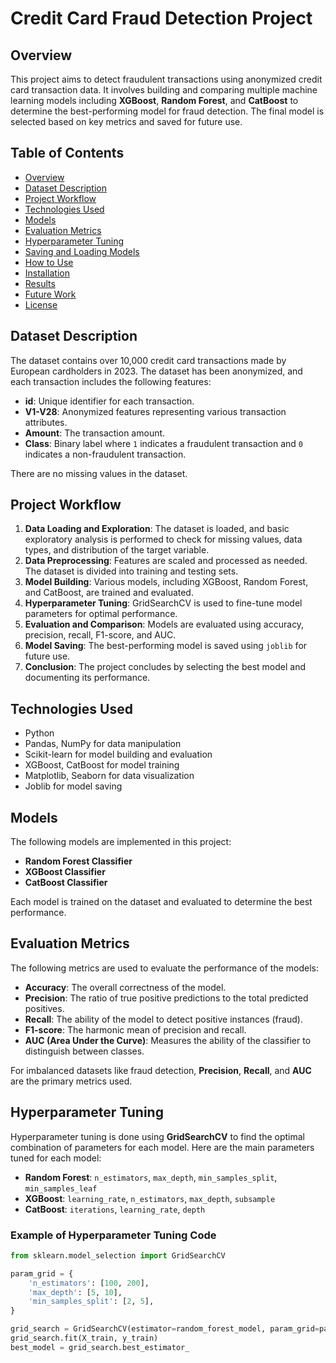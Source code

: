 # Credit Card Fraud Detection Project

## Overview

This project aims to detect fraudulent transactions using anonymized credit card transaction data. It involves building and comparing multiple machine learning models including **XGBoost**, **Random Forest**, and **CatBoost** to determine the best-performing model for fraud detection. The final model is selected based on key metrics and saved for future use.

## Table of Contents

- [Overview](#overview)
- [Dataset Description](#dataset-description)
- [Project Workflow](#project-workflow)
- [Technologies Used](#technologies-used)
- [Models](#models)
- [Evaluation Metrics](#evaluation-metrics)
- [Hyperparameter Tuning](#hyperparameter-tuning)
- [Saving and Loading Models](#saving-and-loading-models)
- [How to Use](#how-to-use)
- [Installation](#installation)
- [Results](#results)
- [Future Work](#future-work)
- [License](#license)

## Dataset Description

The dataset contains over 10,000 credit card transactions made by European cardholders in 2023. The dataset has been anonymized, and each transaction includes the following features:
- **id**: Unique identifier for each transaction.
- **V1-V28**: Anonymized features representing various transaction attributes.
- **Amount**: The transaction amount.
- **Class**: Binary label where `1` indicates a fraudulent transaction and `0` indicates a non-fraudulent transaction.

There are no missing values in the dataset.

## Project Workflow

1. **Data Loading and Exploration**: The dataset is loaded, and basic exploratory analysis is performed to check for missing values, data types, and distribution of the target variable.
2. **Data Preprocessing**: Features are scaled and processed as needed. The dataset is divided into training and testing sets.
3. **Model Building**: Various models, including XGBoost, Random Forest, and CatBoost, are trained and evaluated.
4. **Hyperparameter Tuning**: GridSearchCV is used to fine-tune model parameters for optimal performance.
5. **Evaluation and Comparison**: Models are evaluated using accuracy, precision, recall, F1-score, and AUC.
6. **Model Saving**: The best-performing model is saved using `joblib` for future use.
7. **Conclusion**: The project concludes by selecting the best model and documenting its performance.

## Technologies Used

- Python
- Pandas, NumPy for data manipulation
- Scikit-learn for model building and evaluation
- XGBoost, CatBoost for model training
- Matplotlib, Seaborn for data visualization
- Joblib for model saving

## Models

The following models are implemented in this project:

- **Random Forest Classifier**
- **XGBoost Classifier**
- **CatBoost Classifier**

Each model is trained on the dataset and evaluated to determine the best performance.

## Evaluation Metrics

The following metrics are used to evaluate the performance of the models:

- **Accuracy**: The overall correctness of the model.
- **Precision**: The ratio of true positive predictions to the total predicted positives.
- **Recall**: The ability of the model to detect positive instances (fraud).
- **F1-score**: The harmonic mean of precision and recall.
- **AUC (Area Under the Curve)**: Measures the ability of the classifier to distinguish between classes.

For imbalanced datasets like fraud detection, **Precision**, **Recall**, and **AUC** are the primary metrics used.

## Hyperparameter Tuning

Hyperparameter tuning is done using **GridSearchCV** to find the optimal combination of parameters for each model. Here are the main parameters tuned for each model:

- **Random Forest**: `n_estimators`, `max_depth`, `min_samples_split`, `min_samples_leaf`
- **XGBoost**: `learning_rate`, `n_estimators`, `max_depth`, `subsample`
- **CatBoost**: `iterations`, `learning_rate`, `depth`

### Example of Hyperparameter Tuning Code

```python
from sklearn.model_selection import GridSearchCV

param_grid = {
    'n_estimators': [100, 200],
    'max_depth': [5, 10],
    'min_samples_split': [2, 5],
}

grid_search = GridSearchCV(estimator=random_forest_model, param_grid=param_grid, cv=5)
grid_search.fit(X_train, y_train)
best_model = grid_search.best_estimator_
